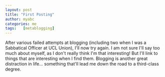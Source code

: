 ```yaml
---
layout: post
title: "First Posting"
author: myabc
categories: me
tags:   [metablogging]
---
```



After various failed attempts at blogging (including two when I was a Sabbatical Officer at UCL Union), I'll now try again. I am not sure I'll say too much about myself, as I don't really think I'm that interesting! But I'll link to things that are interesting when I find them. Blogging is another great distraction in life... something that'll lead me down the road to a third-class degree.
